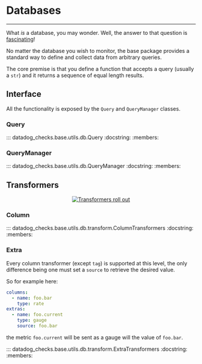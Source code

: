 # Databases

-----

What _is_ a database, you may wonder. Well, the answer to that question is [fascinating](https://lmgtfy.com/?q=What+is+a+database%3F&iie=1)!

No matter the database you wish to monitor, the base package provides a standard way to define and collect data from arbitrary queries.

The core premise is that you define a function that accepts a query (usually a `str`) and it returns a sequence of equal length results.

## Interface

All the functionality is exposed by the `Query` and `QueryManager` classes.

### Query

::: datadog_checks.base.utils.db.Query
    :docstring:
    :members:

### QueryManager

::: datadog_checks.base.utils.db.QueryManager
    :docstring:
    :members:

## Transformers

<div align="center">
    <p>
        <a href="https://media.giphy.com/media/3RX9sUVwyCFSo/giphy.gif">
            <img src="https://media.giphy.com/media/3RX9sUVwyCFSo/giphy.gif" alt="Transformers roll out">
        </a>
    </p>
</div>

### Column

::: datadog_checks.base.utils.db.transform.ColumnTransformers
    :docstring:
    :members:

### Extra

Every column transformer (except `tag`) is supported at this level, the only difference being one must set a `source` to retrieve the desired value.

So for example here:

```yaml
columns:
  - name: foo.bar
    type: rate
extras:
  - name: foo.current
    type: gauge
    source: foo.bar
```

the metric `foo.current` will be sent as a gauge will the value of `foo.bar`.

::: datadog_checks.base.utils.db.transform.ExtraTransformers
    :docstring:
    :members:
